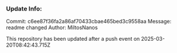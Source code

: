 

### Update Info:
Commit: c6ee87f36fa2a86af70433cbae465bed3c9558aa
Message: readme changed
Author: MiltosNanos

This repository has been updated after a push event on 2025-03-20T08:42:43.715Z